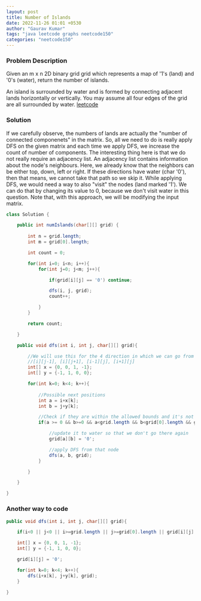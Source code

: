 ```yaml
---
layout: post
title: Number of Islands
date: 2022-11-26 01:01 +0530
author: "Gaurav Kumar"
tags: "java leetcode graphs neetcode150"
categories: "neetcode150"
---
```


### Problem Description

Given an m x n 2D binary grid grid which represents a map of '1's (land) and '0's (water), return the number of islands.

An island is surrounded by water and is formed by connecting adjacent lands horizontally or vertically. You may assume all four edges of the grid are all surrounded by water.
[leetcode](https://leetcode.com/problems/number-of-islands/description/)

### Solution

If we carefully observe, the numbers of lands are actually the "number of connected componenets" in the matrix. So, all we need to do is really apply DFS on the given matrix and each time we apply DFS, we increase the count of number of components. The interesting thing here is that we do not really require an adjacency list. An adjacency list contains information about the node's neighbours. Here, we already know that the neighbors can be either top, down, left or right. If these directions have water (char '0'), then that means, we cannot take that path so we skip it. While applying DFS, we would need a way to also "visit" the nodes (land marked '1'). We can do that by changing its value to 0, because we don't visit water in this question. Note that, with this approach, we will be modifying the input matrix.

```java
class Solution {

    public int numIslands(char[][] grid) {
        
        int n = grid.length;
        int m = grid[0].length;

        int count = 0;

        for(int i=0; i<n; i++){
            for(int j=0; j<m; j++){

                if(grid[i][j] == '0') continue;

                dfs(i, j, grid);
                count++;

            }
        }

        return count;

    }

    public void dfs(int i, int j, char[][] grid){

        //We will use this for the 4 direction in which we can go from grid[i][j]
        //[i][j-1], [i][j+1], [i-1][j], [i+1][j]
        int[] x = {0, 0, 1, -1};
        int[] y = {-1, 1, 0, 0};

        for(int k=0; k<4; k++){
            
            //Possible next positions
            int a = i+x[k];
            int b = j+y[k];

            //Check if they are within the allowed bounds and it's not water
            if(a >= 0 && b>=0 && a<grid.length && b<grid[0].length && grid[a][b] != '0'){

                //update it to water so that we don't go there again
                grid[a][b] = '0';

                //apply DFS from that node
                dfs(a, b, grid);
            }

        }

    }

}
```

### Another way to code

```java
public void dfs(int i, int j, char[][] grid){

    if(i<0 || j<0 || i>=grid.length || j>=grid[0].length || grid[i][j] == '0') return;

    int[] x = {0, 0, 1, -1};
    int[] y = {-1, 1, 0, 0};

    grid[i][j] = '0';

    for(int k=0; k<4; k++){
        dfs(i+x[k], j+y[k], grid);   
    }

}
```
